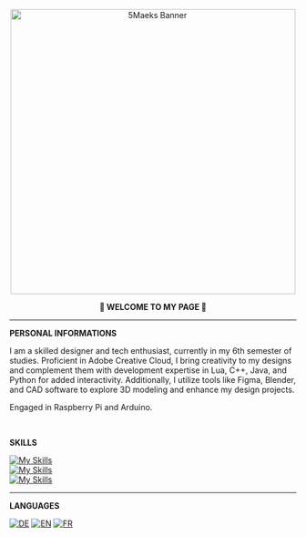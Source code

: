 <p align="center">
 <img width="500" src="https://i.imgur.com/f3gkHDO.png" alt="5Maeks Banner">
</p>

<p align="center"; style="font-weight: bold;">
 👋 WELCOME TO MY PAGE 🤙
</p>

<hr>

**PERSONAL INFORMATIONS**

I am a skilled designer and tech enthusiast, currently in my 6th semester of studies. Proficient in Adobe Creative Cloud, I bring creativity to my designs and complement them with development expertise in Lua, C++, Java, and Python for added interactivity. Additionally, I utilize tools like Figma, Blender, and CAD software to explore 3D modeling and enhance my design projects.

Engaged in Raspberry Pi and Arduino.

</br>

**SKILLS**

[![My Skills](https://skillicons.dev/icons?i=ai,ps,xd,blender,figma)](https://skillicons.dev)
</br>
[![My Skills](https://skillicons.dev/icons?i=vscode,visualstudio,lua,cpp,java,py)](https://skillicons.dev)
</br>
[![My Skills](https://skillicons.dev/icons?i=arduino,raspberrypi)](https://skillicons.dev)

<hr>

**LANGUAGES**

[![DE](https://img.shields.io/badge/%F0%9F%87%A9%F0%9F%87%AA-German-black)](https://shields.io/badges) 
[![EN](https://img.shields.io/badge/%F0%9F%87%BA%F0%9F%87%B8-English-black)](https://shields.io/badges) 
[![FR](https://img.shields.io/badge/%F0%9F%87%AB%F0%9F%87%B7-French-black)](https://shields.io/badges)

<!--
**5Maeks/5Maeks** is a ✨ _special_ ✨ repository because its `README.md` (this file) appears on your GitHub profile.

Here are some ideas to get you started:

- 🔭 I’m currently working on ...
- 🌱 I’m currently learning ...
- 👯 I’m looking to collaborate on ...
- 🤔 I’m looking for help with ...
- 💬 Ask me about ...
- 📫 How to reach me: ...
- 😄 Pronouns: ...
- ⚡ Fun fact: ...
-->
